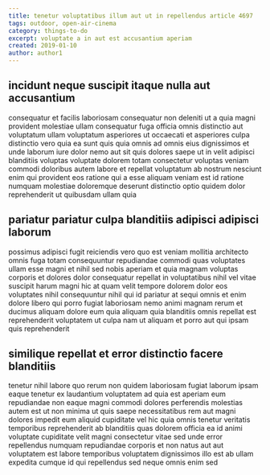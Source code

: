 ```yaml
---
title: tenetur voluptatibus illum aut ut in repellendus article 4697
tags: outdoor, open-air-cinema
category: things-to-do
excerpt: voluptate a in aut est accusantium aperiam
created: 2019-01-10
author: author1
---
```


## incidunt neque suscipit itaque nulla aut accusantium

consequatur et facilis laboriosam consequatur non deleniti ut a quia magni provident molestiae ullam consequatur fuga officia omnis distinctio aut voluptatum ullam voluptatum asperiores ut occaecati et asperiores culpa distinctio vero quia ea sunt quis quia omnis ad omnis eius dignissimos et unde laborum iure dolor nemo aut sit quis dolores saepe ut in velit adipisci blanditiis voluptas voluptate dolorem totam consectetur voluptas veniam commodi doloribus autem labore et repellat voluptatum ab nostrum nesciunt enim qui provident eos ratione qui a esse aliquam veniam est id ratione numquam molestiae doloremque deserunt distinctio optio quidem dolor reprehenderit ut quibusdam ullam quia

## pariatur pariatur culpa blanditiis adipisci adipisci laborum

possimus adipisci fugit reiciendis vero quo est veniam mollitia architecto omnis fuga totam consequuntur repudiandae commodi quas voluptates ullam esse magni et nihil sed nobis aperiam et quia magnam voluptas corporis et dolores dolor consequatur repellat in voluptatibus nihil vel vitae suscipit harum magni hic at quam velit tempore dolorem dolor eos voluptates nihil consequuntur nihil qui id pariatur at sequi omnis et enim dolore libero qui porro fugiat laboriosam nemo animi magnam rerum et ducimus aliquam dolore eum quia aliquam quia blanditiis omnis repellat est reprehenderit voluptatem ut culpa nam ut aliquam et porro aut qui ipsam quis reprehenderit

## similique repellat et error distinctio facere blanditiis

tenetur nihil labore quo rerum non quidem laboriosam fugiat laborum ipsam eaque tenetur ex laudantium voluptatem ad quia est aperiam eum repudiandae non eaque magni commodi dolores perferendis molestias autem est ut non minima ut quis saepe necessitatibus rem aut magni dolores impedit eum aliquid cupiditate vel hic quia omnis tenetur veritatis temporibus reprehenderit ab blanditiis quas dolorem officia ea id animi voluptate cupiditate velit magni consectetur vitae sed unde error repellendus numquam repudiandae corporis et non natus aut aut voluptatem est labore temporibus voluptatem dignissimos illo est ab ullam expedita cumque id qui repellendus sed neque omnis enim sed
